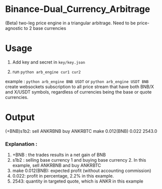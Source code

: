 # Binance-Dual_Currency_Arbitrage
(Beta) two-leg price engine in a triangular arbitrage. Need to be price-agnostic to 2 base currencies

# Usage
1. Add key and secret in `key/key.json`

2. run  `python arb_engine cur1 cur2`

example : 
`python arb_engine BNB USDT` or `python arb_engine USDT BNB`
create websockets subscription to all price stream that have both BNB/X and X/USDT symbols, regardless of currencies being the base or quote currencies. 



# Output
(+BNB)s1b2: sell ANKRBNB buy ANKRBTC make 0.012(BNB) 0.022 2543.0

### Explanation :
1. +BNB : the trades results in a net gain of BNB
2. s1b2 : selling base currency 1 and buying base currency 2. In this example, sell ANKRBNB and buy ANKRBTC
3. make 0.012(BNB): expected profit (without accounting commission)
4. 0.022: profit in percentage, 2.2% in this example.
5. 2543: quantity in targeted quote, which is ANKR in this example

